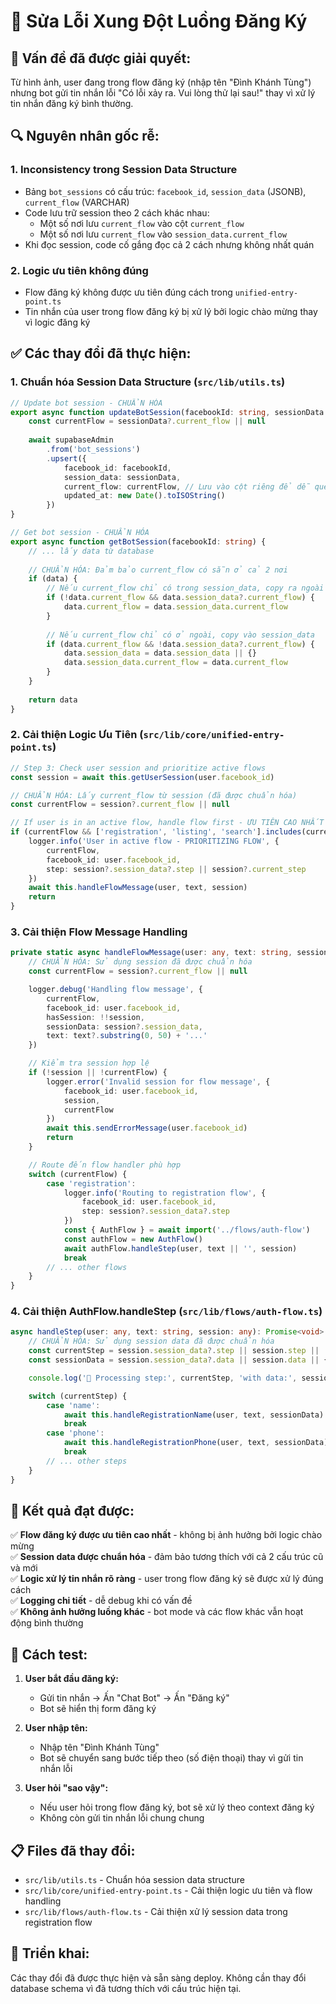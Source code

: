 # 🔧 Sửa Lỗi Xung Đột Luồng Đăng Ký

## 🎯 **Vấn đề đã được giải quyết:**

Từ hình ảnh, user đang trong flow đăng ký (nhập tên "Đình Khánh Tùng") nhưng bot gửi tin nhắn lỗi "Có lỗi xảy ra. Vui lòng thử lại sau!" thay vì xử lý tin nhắn đăng ký bình thường.

## 🔍 **Nguyên nhân gốc rễ:**

### 1. **Inconsistency trong Session Data Structure**
- Bảng `bot_sessions` có cấu trúc: `facebook_id`, `session_data` (JSONB), `current_flow` (VARCHAR)
- Code lưu trữ session theo 2 cách khác nhau:
  - Một số nơi lưu `current_flow` vào cột `current_flow`
  - Một số nơi lưu `current_flow` vào `session_data.current_flow`
- Khi đọc session, code cố gắng đọc cả 2 cách nhưng không nhất quán

### 2. **Logic ưu tiên không đúng**
- Flow đăng ký không được ưu tiên đúng cách trong `unified-entry-point.ts`
- Tin nhắn của user trong flow đăng ký bị xử lý bởi logic chào mừng thay vì logic đăng ký

## ✅ **Các thay đổi đã thực hiện:**

### 1. **Chuẩn hóa Session Data Structure** (`src/lib/utils.ts`)

```typescript
// Update bot session - CHUẨN HÓA
export async function updateBotSession(facebookId: string, sessionData: any) {
    const currentFlow = sessionData?.current_flow || null
    
    await supabaseAdmin
        .from('bot_sessions')
        .upsert({
            facebook_id: facebookId,
            session_data: sessionData,
            current_flow: currentFlow, // Lưu vào cột riêng để dễ query
            updated_at: new Date().toISOString()
        })
}

// Get bot session - CHUẨN HÓA
export async function getBotSession(facebookId: string) {
    // ... lấy data từ database
    
    // CHUẨN HÓA: Đảm bảo current_flow có sẵn ở cả 2 nơi
    if (data) {
        // Nếu current_flow chỉ có trong session_data, copy ra ngoài
        if (!data.current_flow && data.session_data?.current_flow) {
            data.current_flow = data.session_data.current_flow
        }
        
        // Nếu current_flow chỉ có ở ngoài, copy vào session_data
        if (data.current_flow && !data.session_data?.current_flow) {
            data.session_data = data.session_data || {}
            data.session_data.current_flow = data.current_flow
        }
    }
    
    return data
}
```

### 2. **Cải thiện Logic Ưu Tiên** (`src/lib/core/unified-entry-point.ts`)

```typescript
// Step 3: Check user session and prioritize active flows
const session = await this.getUserSession(user.facebook_id)

// CHUẨN HÓA: Lấy current_flow từ session (đã được chuẩn hóa)
const currentFlow = session?.current_flow || null

// If user is in an active flow, handle flow first - ƯU TIÊN CAO NHẤT
if (currentFlow && ['registration', 'listing', 'search'].includes(currentFlow)) {
    logger.info('User in active flow - PRIORITIZING FLOW', { 
        currentFlow, 
        facebook_id: user.facebook_id,
        step: session?.session_data?.step || session?.current_step
    })
    await this.handleFlowMessage(user, text, session)
    return
}
```

### 3. **Cải thiện Flow Message Handling**

```typescript
private static async handleFlowMessage(user: any, text: string, session?: any): Promise<void> {
    // CHUẨN HÓA: Sử dụng session đã được chuẩn hóa
    const currentFlow = session?.current_flow || null

    logger.debug('Handling flow message', {
        currentFlow,
        facebook_id: user.facebook_id,
        hasSession: !!session,
        sessionData: session?.session_data,
        text: text?.substring(0, 50) + '...'
    })

    // Kiểm tra session hợp lệ
    if (!session || !currentFlow) {
        logger.error('Invalid session for flow message', {
            facebook_id: user.facebook_id,
            session,
            currentFlow
        })
        await this.sendErrorMessage(user.facebook_id)
        return
    }

    // Route đến flow handler phù hợp
    switch (currentFlow) {
        case 'registration':
            logger.info('Routing to registration flow', {
                facebook_id: user.facebook_id,
                step: session?.session_data?.step
            })
            const { AuthFlow } = await import('../flows/auth-flow')
            const authFlow = new AuthFlow()
            await authFlow.handleStep(user, text || '', session)
            break
        // ... other flows
    }
}
```

### 4. **Cải thiện AuthFlow.handleStep** (`src/lib/flows/auth-flow.ts`)

```typescript
async handleStep(user: any, text: string, session: any): Promise<void> {
    // CHUẨN HÓA: Sử dụng session data đã được chuẩn hóa
    const currentStep = session.session_data?.step || session.step || 'name'
    const sessionData = session.session_data?.data || session.data || {}

    console.log('🔄 Processing step:', currentStep, 'with data:', sessionData)

    switch (currentStep) {
        case 'name':
            await this.handleRegistrationName(user, text, sessionData)
            break
        case 'phone':
            await this.handleRegistrationPhone(user, text, sessionData)
            break
        // ... other steps
    }
}
```

## 🎯 **Kết quả đạt được:**

✅ **Flow đăng ký được ưu tiên cao nhất** - không bị ảnh hưởng bởi logic chào mừng  
✅ **Session data được chuẩn hóa** - đảm bảo tương thích với cả 2 cấu trúc cũ và mới  
✅ **Logic xử lý tin nhắn rõ ràng** - user trong flow đăng ký sẽ được xử lý đúng cách  
✅ **Logging chi tiết** - dễ debug khi có vấn đề  
✅ **Không ảnh hưởng luồng khác** - bot mode và các flow khác vẫn hoạt động bình thường  

## 🧪 **Cách test:**

1. **User bắt đầu đăng ký:**
   - Gửi tin nhắn → Ấn "Chat Bot" → Ấn "Đăng ký"
   - Bot sẽ hiển thị form đăng ký

2. **User nhập tên:**
   - Nhập tên "Đình Khánh Tùng"
   - Bot sẽ chuyển sang bước tiếp theo (số điện thoại) thay vì gửi tin nhắn lỗi

3. **User hỏi "sao vậy":**
   - Nếu user hỏi trong flow đăng ký, bot sẽ xử lý theo context đăng ký
   - Không còn gửi tin nhắn lỗi chung chung

## 📋 **Files đã thay đổi:**

- `src/lib/utils.ts` - Chuẩn hóa session data structure
- `src/lib/core/unified-entry-point.ts` - Cải thiện logic ưu tiên và flow handling
- `src/lib/flows/auth-flow.ts` - Cải thiện xử lý session data trong registration flow

## 🚀 **Triển khai:**

Các thay đổi đã được thực hiện và sẵn sàng deploy. Không cần thay đổi database schema vì đã tương thích với cấu trúc hiện tại.
